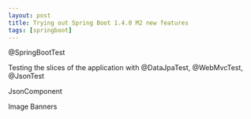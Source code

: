 ```yaml
---
layout: post
title: Trying out Spring Boot 1.4.0 M2 new features
tags: [springboot]
---
```


@SpringBootTest

Testing the slices of the application with @DataJpaTest, @WebMvcTest, @JsonTest

JsonComponent

Image Banners




